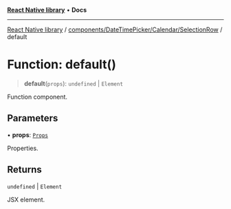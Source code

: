 [**React Native library**](../../../../../index.md) • **Docs**

***

[React Native library](../../../../../modules.md) / [components/DateTimePicker/Calendar/SelectionRow](../index.md) / default

# Function: default()

> **default**(`props`): `undefined` \| `Element`

Function component.

## Parameters

• **props**: [`Props`](../interfaces/Props.md)

Properties.

## Returns

`undefined` \| `Element`

JSX element.
